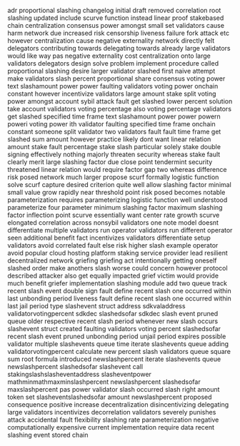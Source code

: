 adr proportional slashing changelog initial draft removed correlation root slashing updated include scurve function instead linear proof stakebased chain centralization consensus power amongst small set validators cause harm network due increased risk censorship liveness failure fork attack etc however centralization cause negative externality network directly felt delegators contributing towards delegating towards already large validators would like way pas negative externality cost centralization onto large validators delegators design solve problem implement procedure called proportional slashing desire larger validator slashed first naive attempt make validators slash percent proportional share consensus voting power text slashamount power power faulting validators voting power onchain constant however incentivize validators large amount stake split voting power amongst account sybil attack fault get slashed lower percent solution take account validators voting percentage also voting percentage validators get slashed specified time frame text slashamount power power powern poweri voting power ith validator faulting specified time frame onchain constant someone split validator two validators fault fault time frame get slashed sum amount however practice likely dont want linear relation amount stake fault percentage stake slash particular solely stake double signing effectively nothing majorly threaten security whereas stake fault clearly merit large slashing factor due close point tendermint security threatened linear relation would require factor gap two whereas difference risk posed network much larger propose scurf formally logistic function solve scurf capture desired criterion quite well allow slashing factor minimal small value grow rapidly near threshold point risk posed becomes notable parameterization requires parameterizing logistic function well understood parameterize four parameter minimum slashing factor maximum slashing factor inflection point scurve essentially want center rate growth scurve elongated correlation across nonsybil validators one note model doesnt differentiate multiple validators run operator validators run different operator seen additional benefit fact incentivizes validators differentiate setup validators avoid correlated fault else risk higher slash example operator avoid popular cloud hosting platform staking service provider lead resilient decentralized network griefing griefing act intentionally getting oneself slashed order make anothers slash worse could concern however protocol described attacker also get equally impacted grief victim would provide much benefit griefer implementation slashing module add two queue track recent slash event double sign fault define recent slash one occurred within last unbonding period liveness fault define recent slash one occurred within last jail period type slashevent struct address sdkvaladdress validatorvotingpercent sdkdec slashedsofar sdkdec slash event pruned queue older respective recent slash period whenever new slash occurs slashevent struct created faulting validators voting percent slashedsofar recent slash event pruned unbonding period unjail period expires possible validator multiple slashevents queue time iterate slashevents queue adding validatorvotingpercent calculate new percent slash validators queue square sum root formula introduced newslashpercent iterate slashevents queue newslashpercent slashedsofar slashevent call stakingslashslasheventaddress slasheventpower mathminmathmaxminslashpercent newslashpercent slashedsofar maxslashpercent pas power validator slash occurred slash right amount token set slasheventslashedsofar amount newslashpercent proposed consequence positive increase decentralization disincentivizing delegating large validators incentivizes decorrelation validators severely punishes attack accidental fault flexibility slashing rate parameterization negative computationally expensive current implementation require data recent slashing event stored chain
